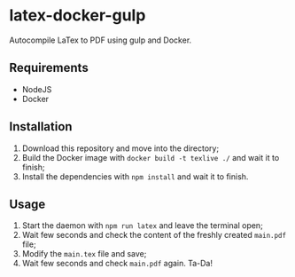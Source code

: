 # latex-docker-gulp
Autocompile LaTex to PDF using gulp and Docker.

## Requirements
- NodeJS
- Docker

## Installation
1. Download this repository and move into the directory;
2. Build the Docker image with `docker build -t texlive ./` and wait it to finish;
3. Install the dependencies with `npm install` and wait it to finish.

## Usage
1. Start the daemon with `npm run latex` and leave the terminal open;
2. Wait few seconds and check the content of the freshly created `main.pdf` file;
3. Modify the `main.tex` file and save;
4. Wait few seconds and check `main.pdf` again. Ta-Da!
